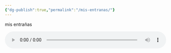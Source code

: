 ```yaml
---
{"dg-publish":true,"permalink":"/mis-entranas/"}
---
```


mis entrañas

<audio controls style="width:100%; max-width:600px; display:block; margin:0 auto;">
  <source src="https://drive.google.com/uc?export=download&id=1l6-tY1D_T6GjOEPP-Txal715NOg6sklv" type="audio/wav">
  Your browser does not support the audio element.
</audio>